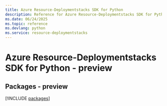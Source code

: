 ```yaml
---
title: Azure Resource-Deploymentstacks SDK for Python
description: Reference for Azure Resource-Deploymentstacks SDK for Python
ms.date: 06/24/2025
ms.topic: reference
ms.devlang: python
ms.service: resource-deploymentstacks
---
```

# Azure Resource-Deploymentstacks SDK for Python - preview
## Packages - preview
[!INCLUDE [packages](resource-deploymentstacks-index.md)]